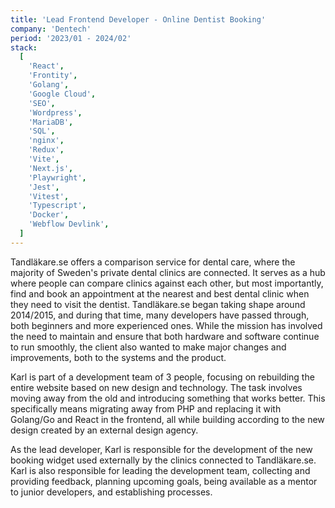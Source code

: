 ```yaml
---
title: 'Lead Frontend Developer - Online Dentist Booking'
company: 'Dentech'
period: '2023/01 - 2024/02'
stack:
  [
    'React',
    'Frontity',
    'Golang',
    'Google Cloud',
    'SEO',
    'Wordpress',
    'MariaDB',
    'SQL',
    'nginx',
    'Redux',
    'Vite',
    'Next.js',
    'Playwright',
    'Jest',
    'Vitest',
    'Typescript',
    'Docker',
    'Webflow Devlink',
  ]
---
```


Tandläkare.se offers a comparison service for dental care, where the majority of Sweden's private dental clinics are connected. It serves as a hub where people can compare clinics against each other, but most importantly, find and book an appointment at the nearest and best dental clinic when they need to visit the dentist. Tandläkare.se began taking shape around 2014/2015, and during that time, many developers have passed through, both beginners and more experienced ones. While the mission has involved the need to maintain and ensure that both hardware and software continue to run smoothly, the client also wanted to make major changes and improvements, both to the systems and the product.

Karl is part of a development team of 3 people, focusing on rebuilding the entire website based on new design and technology. The task involves moving away from the old and introducing something that works better. This specifically means migrating away from PHP and replacing it with Golang/Go and React in the frontend, all while building according to the new design created by an external design agency.

As the lead developer, Karl is responsible for the development of the new booking widget used externally by the clinics connected to Tandläkare.se. Karl is also responsible for leading the development team, collecting and providing feedback, planning upcoming goals, being available as a mentor to junior developers, and establishing processes.
